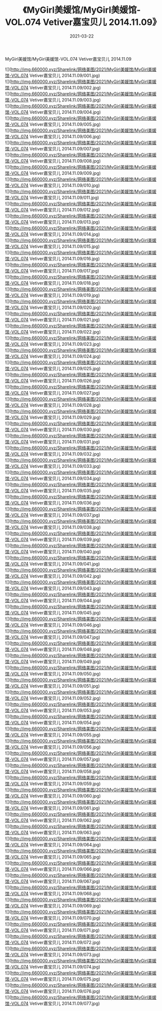 ﻿---
layout: post
title:  《MyGirl美媛馆/MyGirl美媛馆-VOL.074 Vetiver嘉宝贝儿 2014.11.09》
date:   2021-03-22
img: http://img.660000.xyz/Sharelink/网络美图/2021/MyGirl美媛馆/MyGirl美媛馆-VOL.074 Vetiver嘉宝贝儿 2014.11.09/000.jpg
categories: [美女, 清纯, 唯美]
---

MyGirl美媛馆/MyGirl美媛馆-VOL.074 Vetiver嘉宝贝儿 2014.11.09

 ![](http://img.660000.xyz/Sharelink/网络美图/2021/MyGirl美媛馆/MyGirl美媛馆-VOL.074 Vetiver嘉宝贝儿 2014.11.09/001.jpg) <br>![](http://img.660000.xyz/Sharelink/网络美图/2021/MyGirl美媛馆/MyGirl美媛馆-VOL.074 Vetiver嘉宝贝儿 2014.11.09/002.jpg) <br>![](http://img.660000.xyz/Sharelink/网络美图/2021/MyGirl美媛馆/MyGirl美媛馆-VOL.074 Vetiver嘉宝贝儿 2014.11.09/003.jpg) <br>![](http://img.660000.xyz/Sharelink/网络美图/2021/MyGirl美媛馆/MyGirl美媛馆-VOL.074 Vetiver嘉宝贝儿 2014.11.09/004.jpg) <br>![](http://img.660000.xyz/Sharelink/网络美图/2021/MyGirl美媛馆/MyGirl美媛馆-VOL.074 Vetiver嘉宝贝儿 2014.11.09/005.jpg) <br>![](http://img.660000.xyz/Sharelink/网络美图/2021/MyGirl美媛馆/MyGirl美媛馆-VOL.074 Vetiver嘉宝贝儿 2014.11.09/006.jpg) <br>![](http://img.660000.xyz/Sharelink/网络美图/2021/MyGirl美媛馆/MyGirl美媛馆-VOL.074 Vetiver嘉宝贝儿 2014.11.09/007.jpg) <br>![](http://img.660000.xyz/Sharelink/网络美图/2021/MyGirl美媛馆/MyGirl美媛馆-VOL.074 Vetiver嘉宝贝儿 2014.11.09/008.jpg) <br>![](http://img.660000.xyz/Sharelink/网络美图/2021/MyGirl美媛馆/MyGirl美媛馆-VOL.074 Vetiver嘉宝贝儿 2014.11.09/009.jpg) <br>![](http://img.660000.xyz/Sharelink/网络美图/2021/MyGirl美媛馆/MyGirl美媛馆-VOL.074 Vetiver嘉宝贝儿 2014.11.09/010.jpg) <br>![](http://img.660000.xyz/Sharelink/网络美图/2021/MyGirl美媛馆/MyGirl美媛馆-VOL.074 Vetiver嘉宝贝儿 2014.11.09/011.jpg) <br>![](http://img.660000.xyz/Sharelink/网络美图/2021/MyGirl美媛馆/MyGirl美媛馆-VOL.074 Vetiver嘉宝贝儿 2014.11.09/012.jpg) <br>![](http://img.660000.xyz/Sharelink/网络美图/2021/MyGirl美媛馆/MyGirl美媛馆-VOL.074 Vetiver嘉宝贝儿 2014.11.09/013.jpg) <br>![](http://img.660000.xyz/Sharelink/网络美图/2021/MyGirl美媛馆/MyGirl美媛馆-VOL.074 Vetiver嘉宝贝儿 2014.11.09/014.jpg) <br>![](http://img.660000.xyz/Sharelink/网络美图/2021/MyGirl美媛馆/MyGirl美媛馆-VOL.074 Vetiver嘉宝贝儿 2014.11.09/015.jpg) <br>![](http://img.660000.xyz/Sharelink/网络美图/2021/MyGirl美媛馆/MyGirl美媛馆-VOL.074 Vetiver嘉宝贝儿 2014.11.09/016.jpg) <br>![](http://img.660000.xyz/Sharelink/网络美图/2021/MyGirl美媛馆/MyGirl美媛馆-VOL.074 Vetiver嘉宝贝儿 2014.11.09/017.jpg) <br>![](http://img.660000.xyz/Sharelink/网络美图/2021/MyGirl美媛馆/MyGirl美媛馆-VOL.074 Vetiver嘉宝贝儿 2014.11.09/018.jpg) <br>![](http://img.660000.xyz/Sharelink/网络美图/2021/MyGirl美媛馆/MyGirl美媛馆-VOL.074 Vetiver嘉宝贝儿 2014.11.09/019.jpg) <br>![](http://img.660000.xyz/Sharelink/网络美图/2021/MyGirl美媛馆/MyGirl美媛馆-VOL.074 Vetiver嘉宝贝儿 2014.11.09/020.jpg) <br>![](http://img.660000.xyz/Sharelink/网络美图/2021/MyGirl美媛馆/MyGirl美媛馆-VOL.074 Vetiver嘉宝贝儿 2014.11.09/021.jpg) <br>![](http://img.660000.xyz/Sharelink/网络美图/2021/MyGirl美媛馆/MyGirl美媛馆-VOL.074 Vetiver嘉宝贝儿 2014.11.09/022.jpg) <br>![](http://img.660000.xyz/Sharelink/网络美图/2021/MyGirl美媛馆/MyGirl美媛馆-VOL.074 Vetiver嘉宝贝儿 2014.11.09/023.jpg) <br>![](http://img.660000.xyz/Sharelink/网络美图/2021/MyGirl美媛馆/MyGirl美媛馆-VOL.074 Vetiver嘉宝贝儿 2014.11.09/024.jpg) <br>![](http://img.660000.xyz/Sharelink/网络美图/2021/MyGirl美媛馆/MyGirl美媛馆-VOL.074 Vetiver嘉宝贝儿 2014.11.09/025.jpg) <br>![](http://img.660000.xyz/Sharelink/网络美图/2021/MyGirl美媛馆/MyGirl美媛馆-VOL.074 Vetiver嘉宝贝儿 2014.11.09/026.jpg) <br>![](http://img.660000.xyz/Sharelink/网络美图/2021/MyGirl美媛馆/MyGirl美媛馆-VOL.074 Vetiver嘉宝贝儿 2014.11.09/027.jpg) <br>![](http://img.660000.xyz/Sharelink/网络美图/2021/MyGirl美媛馆/MyGirl美媛馆-VOL.074 Vetiver嘉宝贝儿 2014.11.09/028.jpg) <br>![](http://img.660000.xyz/Sharelink/网络美图/2021/MyGirl美媛馆/MyGirl美媛馆-VOL.074 Vetiver嘉宝贝儿 2014.11.09/029.jpg) <br>![](http://img.660000.xyz/Sharelink/网络美图/2021/MyGirl美媛馆/MyGirl美媛馆-VOL.074 Vetiver嘉宝贝儿 2014.11.09/030.jpg) <br>![](http://img.660000.xyz/Sharelink/网络美图/2021/MyGirl美媛馆/MyGirl美媛馆-VOL.074 Vetiver嘉宝贝儿 2014.11.09/031.jpg) <br>![](http://img.660000.xyz/Sharelink/网络美图/2021/MyGirl美媛馆/MyGirl美媛馆-VOL.074 Vetiver嘉宝贝儿 2014.11.09/032.jpg) <br>![](http://img.660000.xyz/Sharelink/网络美图/2021/MyGirl美媛馆/MyGirl美媛馆-VOL.074 Vetiver嘉宝贝儿 2014.11.09/033.jpg) <br>![](http://img.660000.xyz/Sharelink/网络美图/2021/MyGirl美媛馆/MyGirl美媛馆-VOL.074 Vetiver嘉宝贝儿 2014.11.09/034.jpg) <br>![](http://img.660000.xyz/Sharelink/网络美图/2021/MyGirl美媛馆/MyGirl美媛馆-VOL.074 Vetiver嘉宝贝儿 2014.11.09/035.jpg) <br>![](http://img.660000.xyz/Sharelink/网络美图/2021/MyGirl美媛馆/MyGirl美媛馆-VOL.074 Vetiver嘉宝贝儿 2014.11.09/036.jpg) <br>![](http://img.660000.xyz/Sharelink/网络美图/2021/MyGirl美媛馆/MyGirl美媛馆-VOL.074 Vetiver嘉宝贝儿 2014.11.09/037.jpg) <br>![](http://img.660000.xyz/Sharelink/网络美图/2021/MyGirl美媛馆/MyGirl美媛馆-VOL.074 Vetiver嘉宝贝儿 2014.11.09/038.jpg) <br>![](http://img.660000.xyz/Sharelink/网络美图/2021/MyGirl美媛馆/MyGirl美媛馆-VOL.074 Vetiver嘉宝贝儿 2014.11.09/039.jpg) <br>![](http://img.660000.xyz/Sharelink/网络美图/2021/MyGirl美媛馆/MyGirl美媛馆-VOL.074 Vetiver嘉宝贝儿 2014.11.09/040.jpg) <br>![](http://img.660000.xyz/Sharelink/网络美图/2021/MyGirl美媛馆/MyGirl美媛馆-VOL.074 Vetiver嘉宝贝儿 2014.11.09/041.jpg) <br>![](http://img.660000.xyz/Sharelink/网络美图/2021/MyGirl美媛馆/MyGirl美媛馆-VOL.074 Vetiver嘉宝贝儿 2014.11.09/042.jpg) <br>![](http://img.660000.xyz/Sharelink/网络美图/2021/MyGirl美媛馆/MyGirl美媛馆-VOL.074 Vetiver嘉宝贝儿 2014.11.09/043.jpg) <br>![](http://img.660000.xyz/Sharelink/网络美图/2021/MyGirl美媛馆/MyGirl美媛馆-VOL.074 Vetiver嘉宝贝儿 2014.11.09/044.jpg) <br>![](http://img.660000.xyz/Sharelink/网络美图/2021/MyGirl美媛馆/MyGirl美媛馆-VOL.074 Vetiver嘉宝贝儿 2014.11.09/045.jpg) <br>![](http://img.660000.xyz/Sharelink/网络美图/2021/MyGirl美媛馆/MyGirl美媛馆-VOL.074 Vetiver嘉宝贝儿 2014.11.09/046.jpg) <br>![](http://img.660000.xyz/Sharelink/网络美图/2021/MyGirl美媛馆/MyGirl美媛馆-VOL.074 Vetiver嘉宝贝儿 2014.11.09/047.jpg) <br>![](http://img.660000.xyz/Sharelink/网络美图/2021/MyGirl美媛馆/MyGirl美媛馆-VOL.074 Vetiver嘉宝贝儿 2014.11.09/048.jpg) <br>![](http://img.660000.xyz/Sharelink/网络美图/2021/MyGirl美媛馆/MyGirl美媛馆-VOL.074 Vetiver嘉宝贝儿 2014.11.09/049.jpg) <br>![](http://img.660000.xyz/Sharelink/网络美图/2021/MyGirl美媛馆/MyGirl美媛馆-VOL.074 Vetiver嘉宝贝儿 2014.11.09/050.jpg) <br>![](http://img.660000.xyz/Sharelink/网络美图/2021/MyGirl美媛馆/MyGirl美媛馆-VOL.074 Vetiver嘉宝贝儿 2014.11.09/051.jpg) <br>![](http://img.660000.xyz/Sharelink/网络美图/2021/MyGirl美媛馆/MyGirl美媛馆-VOL.074 Vetiver嘉宝贝儿 2014.11.09/052.jpg) <br>![](http://img.660000.xyz/Sharelink/网络美图/2021/MyGirl美媛馆/MyGirl美媛馆-VOL.074 Vetiver嘉宝贝儿 2014.11.09/053.jpg) <br>![](http://img.660000.xyz/Sharelink/网络美图/2021/MyGirl美媛馆/MyGirl美媛馆-VOL.074 Vetiver嘉宝贝儿 2014.11.09/054.jpg) <br>![](http://img.660000.xyz/Sharelink/网络美图/2021/MyGirl美媛馆/MyGirl美媛馆-VOL.074 Vetiver嘉宝贝儿 2014.11.09/055.jpg) <br>![](http://img.660000.xyz/Sharelink/网络美图/2021/MyGirl美媛馆/MyGirl美媛馆-VOL.074 Vetiver嘉宝贝儿 2014.11.09/056.jpg) <br>![](http://img.660000.xyz/Sharelink/网络美图/2021/MyGirl美媛馆/MyGirl美媛馆-VOL.074 Vetiver嘉宝贝儿 2014.11.09/057.jpg) <br>![](http://img.660000.xyz/Sharelink/网络美图/2021/MyGirl美媛馆/MyGirl美媛馆-VOL.074 Vetiver嘉宝贝儿 2014.11.09/058.jpg) <br>![](http://img.660000.xyz/Sharelink/网络美图/2021/MyGirl美媛馆/MyGirl美媛馆-VOL.074 Vetiver嘉宝贝儿 2014.11.09/059.jpg) <br>![](http://img.660000.xyz/Sharelink/网络美图/2021/MyGirl美媛馆/MyGirl美媛馆-VOL.074 Vetiver嘉宝贝儿 2014.11.09/060.jpg) <br>![](http://img.660000.xyz/Sharelink/网络美图/2021/MyGirl美媛馆/MyGirl美媛馆-VOL.074 Vetiver嘉宝贝儿 2014.11.09/061.jpg) <br>![](http://img.660000.xyz/Sharelink/网络美图/2021/MyGirl美媛馆/MyGirl美媛馆-VOL.074 Vetiver嘉宝贝儿 2014.11.09/062.jpg) <br>![](http://img.660000.xyz/Sharelink/网络美图/2021/MyGirl美媛馆/MyGirl美媛馆-VOL.074 Vetiver嘉宝贝儿 2014.11.09/063.jpg) <br>![](http://img.660000.xyz/Sharelink/网络美图/2021/MyGirl美媛馆/MyGirl美媛馆-VOL.074 Vetiver嘉宝贝儿 2014.11.09/064.jpg) <br>![](http://img.660000.xyz/Sharelink/网络美图/2021/MyGirl美媛馆/MyGirl美媛馆-VOL.074 Vetiver嘉宝贝儿 2014.11.09/065.jpg) <br>![](http://img.660000.xyz/Sharelink/网络美图/2021/MyGirl美媛馆/MyGirl美媛馆-VOL.074 Vetiver嘉宝贝儿 2014.11.09/066.jpg) <br>![](http://img.660000.xyz/Sharelink/网络美图/2021/MyGirl美媛馆/MyGirl美媛馆-VOL.074 Vetiver嘉宝贝儿 2014.11.09/067.jpg) <br>![](http://img.660000.xyz/Sharelink/网络美图/2021/MyGirl美媛馆/MyGirl美媛馆-VOL.074 Vetiver嘉宝贝儿 2014.11.09/068.jpg) <br>![](http://img.660000.xyz/Sharelink/网络美图/2021/MyGirl美媛馆/MyGirl美媛馆-VOL.074 Vetiver嘉宝贝儿 2014.11.09/069.jpg) <br>![](http://img.660000.xyz/Sharelink/网络美图/2021/MyGirl美媛馆/MyGirl美媛馆-VOL.074 Vetiver嘉宝贝儿 2014.11.09/070.jpg) <br>![](http://img.660000.xyz/Sharelink/网络美图/2021/MyGirl美媛馆/MyGirl美媛馆-VOL.074 Vetiver嘉宝贝儿 2014.11.09/071.jpg) <br>![](http://img.660000.xyz/Sharelink/网络美图/2021/MyGirl美媛馆/MyGirl美媛馆-VOL.074 Vetiver嘉宝贝儿 2014.11.09/072.jpg) <br>![](http://img.660000.xyz/Sharelink/网络美图/2021/MyGirl美媛馆/MyGirl美媛馆-VOL.074 Vetiver嘉宝贝儿 2014.11.09/073.jpg) <br>![](http://img.660000.xyz/Sharelink/网络美图/2021/MyGirl美媛馆/MyGirl美媛馆-VOL.074 Vetiver嘉宝贝儿 2014.11.09/074.jpg) <br>![](http://img.660000.xyz/Sharelink/网络美图/2021/MyGirl美媛馆/MyGirl美媛馆-VOL.074 Vetiver嘉宝贝儿 2014.11.09/075.jpg) <br>![](http://img.660000.xyz/Sharelink/网络美图/2021/MyGirl美媛馆/MyGirl美媛馆-VOL.074 Vetiver嘉宝贝儿 2014.11.09/076.jpg) <br>![](http://img.660000.xyz/Sharelink/网络美图/2021/MyGirl美媛馆/MyGirl美媛馆-VOL.074 Vetiver嘉宝贝儿 2014.11.09/077.jpg) <br>